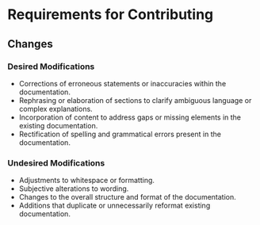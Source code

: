 # Requirements for Contributing

## Changes

### Desired Modifications

- Corrections of erroneous statements or inaccuracies within the documentation.
- Rephrasing or elaboration of sections to clarify ambiguous language or complex explanations.
- Incorporation of content to address gaps or missing elements in the existing documentation.
- Rectification of spelling and grammatical errors present in the documentation.

### Undesired Modifications

- Adjustments to whitespace or formatting.
- Subjective alterations to wording.
- Changes to the overall structure and format of the documentation.
- Additions that duplicate or unnecessarily reformat existing documentation.